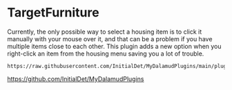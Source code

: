 # TargetFurniture
Currently, the only possible way to select a housing item is to click it manually with your mouse over it, and that can be a problem if you have multiple items close to each other. This plugin adds a new option when you right-click an item from the housing menu saving you a lot of trouble.
```
https://raw.githubusercontent.com/InitialDet/MyDalamudPlugins/main/pluginmaster.json
```
https://github.com/InitialDet/MyDalamudPlugins 
